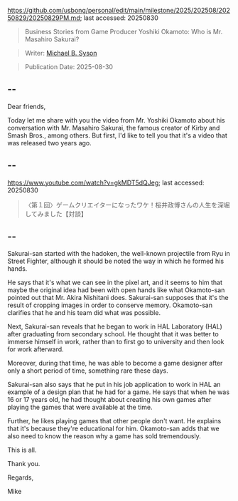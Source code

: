 https://github.com/usbong/personal/edit/main/milestone/2025/202508/20250829/20250829PM.md; last accessed: 20250830

> Business Stories from Game Producer Yoshiki Okamoto: Who is Mr. Masahiro Sakurai?

> Writer: [Michael B. Syson](https://www.linkedin.com/in/michaelsyson/)

> Publication Date: 2025-08-30

## --

Dear friends,

Today let me share with you the video from Mr. Yoshiki Okamoto about his conversation with Mr. Masahiro Sakurai, the famous creator of Kirby and Smash Bros., among others. But first, I'd like to tell you that it's a video that was released two years ago.

## --

https://www.youtube.com/watch?v=gkMDT5dQJeg; last accessed: 20250830

> 〈第１回〉ゲームクリエイターになったワケ！桜井政博さんの人生を深堀してみました【対談】 

## --

Sakurai-san started with the hadoken, the well-known projectile from Ryu in Street Fighter, although it should be noted the way in which he formed his hands.

He says that it's what we can see in the pixel art, and it seems to him that maybe the original idea had been with open hands like what Okamoto-san pointed out that Mr. Akira Nishitani does. Sakurai-san supposes that it's the result of cropping images in order to conserve memory. Okamoto-san clarifies that he and his team did what was possible.

Next, Sakurai-san reveals that he began to work in HAL Laboratory (HAL) after graduating from secondary school. He thought that it was better to immerse himself in work, rather than to first go to university and then look for work afterward.

Moreover, during that time, he was able to become a game designer after only a short period of time, something rare these days.

Sakurai-san also says that he put in his job application to work in HAL an example of a design plan that he had for a game. He says that when he was 16 or 17 years old, he had thought about creating his own games after playing the games that were available at the time.

Further, he likes playing games that other people don't want. He explains that it's because they're educational for him. Okamoto-san adds that we also need to know the reason why a game has sold tremendously.

This is all.

Thank you.

Regards,

Mike